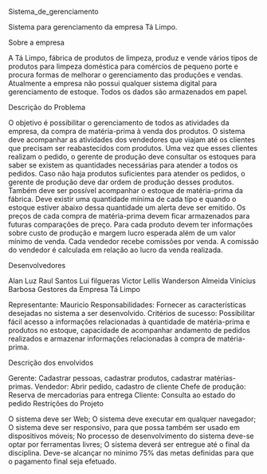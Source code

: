 Sistema_de_gerenciamento

Sistema para gerenciamento da empresa Tá Limpo.

Sobre a empresa

A Tá Limpo, fábrica de produtos de limpeza, produz e vende vários tipos de produtos para limpeza doméstica para comércios de pequeno porte e procura formas de melhorar o gerenciamento das produções e vendas. Atualmente a empresa não possui qualquer sistema digital para gerenciamento de estoque. Todos os dados são armazenados em papel.

Descrição do Problema

O objetivo é possibilitar o gerenciamento de todos as atividades da empresa, da compra de matéria-prima à venda dos produtos. O sistema deve acompanhar as atividades dos vendedores que viajam até os clientes que precisam ser reabastecidos com produtos. Uma vez que esses clientes realizam o pedido, o gerente de produção deve consultar os estoques para saber se existem as quantidades necessárias para atender a todos os pedidos. Caso não haja produtos suficientes para atender os pedidos, o gerente de produção deve dar ordem de produção desses produtos. Também deve ser possível acompanhar o estoque de matéria-prima da fábrica. Deve existir uma quantidade mínima de cada tipo e quando o estoque estiver abaixo dessa quantidade um alerta deve ser emitido. Os preços de cada compra de matéria-prima devem ficar armazenados para futuras comparações de preço. Para cada produto devem ter informações sobre custo de produção e margem lucro esperada além de um valor mínimo de venda. Cada vendedor recebe comissões por venda. A comissão do vendedor é calculada em relação ao lucro da venda realizada.

Desenvolvedores

Alan Luz
Raul Santos
Lui filgueras
Victor Lellis
Wanderson Almeida
Vinicius Barbosa
Gestores da Empresa Tá Limpo

Representante: Mauricio Responsabilidades: Fornecer as características desejadas no sistema a ser desenvolvido. Critérios de sucesso: Possibilitar fácil acesso a informações relacionadas à quantidade de matéria-prima e produtos no estoque, capacidade de acompanhar andamento de pedidos realizados e armazenar informações relacionadas à compra de matéria-prima.

Descrição dos envolvidos

Gerente: Cadastrar pessoas, cadastrar produtos, cadastrar matérias-primas.
Vendedor: Abrir pedido, cadastro de cliente
Chefe de produção: Reserva de mercadorias para entrega
Cliente: Consulta ao estado do pedido
Restrições do Projeto

O sistema deve ser Web;
O sistema deve executar em qualquer navegador;
O sistema deve ser responsivo, para que possa também ser usado em dispositivos móveis;
No processo de desenvolvimento do sistema deve-se optar por ferramentas livres;
O sistema deverá ser entregue até o final da disciplina.
Deve-se alcançar no mínimo 75% das metas definidas para que o pagamento final seja efetuado.
